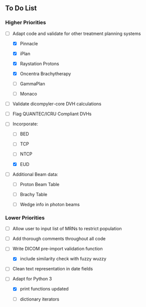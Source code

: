 ## To Do List
### Higher Priorities


- [ ] Adapt code and validate for other treatment planning systems
   - [X] Pinnacle
   - [X] iPlan
   - [X] Raystation Protons
   - [X] Oncentra Brachytherapy
   - [ ] GammaPlan
   - [ ] Monaco
   
     
- [ ] Validate dicompyler-core DVH calculations

- [ ] Flag QUANTEC/ICRU Compliant DVHs


- [ ] Incorporate:  
  - [ ] BED
  - [ ] TCP
  - [ ] NTCP
  - [X] EUD


- [ ] Additional Beam data:
  - [ ] Proton Beam Table
  - [ ] Brachy Table
  - [ ] Wedge info in photon beams


### Lower Priorities
- [ ] Allow user to input list of MRNs to restrict population

- [ ] Add thorough comments throughout all code

  
- [ ] Write DICOM pre-import validation function
    - [X] include similarity check with fuzzy wuzzy


- [ ] Clean text representation in date fields  


- [ ] Adapt for Python 3
  - [X] print functions updated
  - [ ] dictionary iterators

